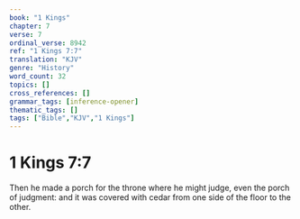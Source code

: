 ```yaml
---
book: "1 Kings"
chapter: 7
verse: 7
ordinal_verse: 8942
ref: "1 Kings 7:7"
translation: "KJV"
genre: "History"
word_count: 32
topics: []
cross_references: []
grammar_tags: [inference-opener]
thematic_tags: []
tags: ["Bible","KJV","1 Kings"]
---
```


# 1 Kings 7:7

Then he made a porch for the throne where he might judge, even the porch of judgment: and it was covered with cedar from one side of the floor to the other.
